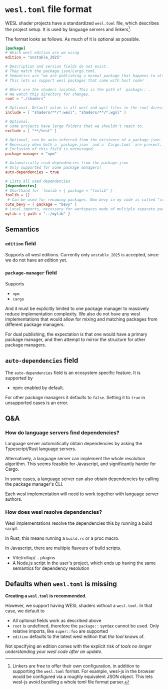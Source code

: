 # `wesl.toml` file format

WESL shader projects have a standardized `wesl.toml` file, which describes the project setup. It is used by language servers and linkers[^1].

The format looks as follows. As much of it is optional as possible.

```toml
[package]
# Which wesl edition are we using
edition = "unstable_2025"

# Description and version fields do not exist.
# They match the package.json/Cargo.toml.
# Semantics are "we are publishing a normal package that happens to also contain wesl code".
# This lets us support wesl packages that come with host code!

# Where are the shaders located. This is the path of `package::`.
# We watch this directory for changes.
root = "./shaders"

# Optional. Default value is all wesl and wgsl files in the root directory.
include = [ "shaders/**/*.wesl", "shaders/**/*.wgsl" ]

# Optional.
# Some projects have large folders that we shouldn't react to. 
exclude = [ "**/test" ]

# Optional, can be auto-inferred from the existence of a package.json.
# Necessary when both a `package.json` and a `Cargo.toml` are present.
# Inclusion of this field is encouraged.
package-manager = "npm"

# Automatically read dependencies from the package.json
# Only supported for some package managers!
auto-dependencies = true

# Lists all used dependencies
[dependencies]
# Shorthand for `foolib = { package = "foolib" }`
foolib = {}
 # Can be used for renaming packages. Now bevy in my code is called "cute_bevy".
cute_bevy = { package = "bevy" }
# Local imports, necessary for workspaces made of multiple separate packages.
mylib = { path = "../mylib" }
```


[^1]: Linkers are free to offer their own configuration, in addition to supporting the `wesl.toml` format.
For example, wesl-js in the browser would be configured via a roughly equivalent JSON object. This lets wesl-js avoid bundling a whole toml file format parser.


## Semantics

### `edition` field

Supports all wesl editions. Currently only `unstable_2025` is accepted, since we do not have an edition yet.

### `package-manager` field

Supports

- `npm`
- `cargo`

And it must be explicitly limited to one package manager to massively reduce implementation complexity.
We also do not have any wesl implementations that would allow for mixing and matching packages from different package managers.

For dual publishing, the expectation is that one would have a primary package manager, and then attempt to mirror the structure for other package managers.

## `auto-dependencies` field

The `auto-dependencies` field is an ecosystem specific feature. It is supported by

- npm: enabled by default. 

For other package managers it defaults to `false`. Setting it to `true` in unsupported cases is an error.


## Q&A

### How do language servers find dependencies?

Language server automatically obtain dependencies by asking the Typescript/Rust language servers.

Alternatively, a language server can implement the whole resolution algorithm. This seems feasible for Javascript, and significantly harder for Cargo.

In some cases, a language server can also obtain dependencies by calling the package manager's CLI.

Each wesl implementation will need to work together with language server authors.

### How does wesl resolve dependencies?

Wesl implementations resolve the dependencies this by running a build script.

In Rust, this means running a `build.rs` or a proc macro.

In Javascript, there are multiple flavours of build scripts. 
- Vite/rollup/... plugins
- A Node.js script in the user's project, which ends up having the same semantics for dependency resolution


## Defaults when `wesl.toml` is missing

**Creating a `wesl.toml` is recommended.**

However, we support having WESL shaders without a `wesl.toml`. In that case, we default to

- All optional fields work as described above
- `root` is undefined, therefore the `package::` syntax cannot be used. Only relative imports, like `super::foo` are supported
- `edition` defaults to the latest wesl edition that *the tool* knows of.

Not specifying an edition comes with the explicit risk of *tools no longer understanding your wesl code after an update*.
